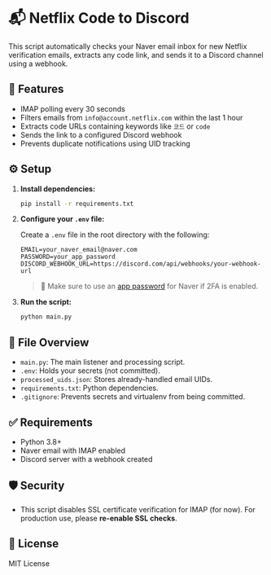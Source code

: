 # 📬 Netflix Code to Discord

This script automatically checks your Naver email inbox for new Netflix verification emails, extracts any code link, and sends it to a Discord channel using a webhook.

## 🔧 Features

- IMAP polling every 30 seconds
- Filters emails from `info@account.netflix.com` within the last 1 hour
- Extracts code URLs containing keywords like `코드` or `code`
- Sends the link to a configured Discord webhook
- Prevents duplicate notifications using UID tracking

## ⚙️ Setup

1. **Install dependencies:**

   ```bash
   pip install -r requirements.txt
   ```

2. **Configure your `.env` file:**

   Create a `.env` file in the root directory with the following:

   ```env
   EMAIL=your_naver_email@naver.com
   PASSWORD=your_app_password
   DISCORD_WEBHOOK_URL=https://discord.com/api/webhooks/your-webhook-url
   ```

   > 🔐 Make sure to use an [app password](https://help.naver.com/) for Naver if 2FA is enabled.

3. **Run the script:**

   ```bash
   python main.py
   ```

## 📁 File Overview

- `main.py`: The main listener and processing script.
- `.env`: Holds your secrets (not committed).
- `processed_uids.json`: Stores already-handled email UIDs.
- `requirements.txt`: Python dependencies.
- `.gitignore`: Prevents secrets and virtualenv from being committed.

## ✅ Requirements

- Python 3.8+
- Naver email with IMAP enabled
- Discord server with a webhook created

## 🛡️ Security

- This script disables SSL certificate verification for IMAP (for now). For production use, please **re-enable SSL checks**.

## 📄 License

MIT License
